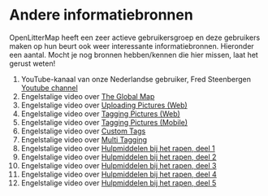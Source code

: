 # Andere informatiebronnen

OpenLitterMap heeft een zeer actieve gebruikersgroep en deze gebruikers maken op hun beurt ook weer interessante informatiebronnen.
Hieronder een aantal. Mocht je nog bronnen hebben/kennen die hier missen, laat het gerust weten!

1. YouTube-kanaal van onze Nederlandse gebruiker, Fred Steenbergen [Youtube channel](https://www.youtube.com/channel/UC4UYCvXwrgwMpcvrC4MoZ-w/videos)
2. Engelstalige video over [The Global Map](https://www.youtube.com/watch?v=suC_iBXuHqA)
3. Engelstalige video over [Uploading Pictures (Web)](https://www.youtube.com/watch?v=vfeRxoG9_OU)
4. Engelstalige video over [Tagging Pictures (Web)](https://www.youtube.com/watch?v=w9jn6mM0D-Y)
5. Engelstalige video over [Tagging Pictures (Mobile)](https://www.youtube.com/watch?v=01-5KvF-hyg)
6. Engelstalige video over [Custom Tags](https://www.youtube.com/watch?v=c7mO0G2nMJ0)
7. Engelstalige video over [Multi Tagging](https://www.youtube.com/watch?v=Kn_lnVFFNao)
8. Engelstalige video over [Hulpmiddelen bij het rapen, deel 1](https://www.youtube.com/watch?v=vZsFpTLK1NU)
9. Engelstalige video over [Hulpmiddelen bij het rapen, deel 2](https://www.youtube.com/watch?v=8yMLwdcwdmU)
10. Engelstalige video over [Hulpmiddelen bij het rapen, deel 3](https://www.youtube.com/watch?v=EpLF-g69l4Q)
11. Engelstalige video over [Hulpmiddelen bij het rapen, deel 4](https://www.youtube.com/watch?v=_UQOXHP8EuI)
12. Engelstalige video over [Hulpmiddelen bij het rapen, deel 5](https://www.youtube.com/watch?v=6mTupjq0t1o)
